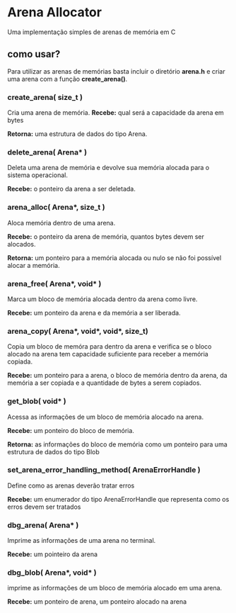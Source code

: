 # Arena Allocator

Uma implementação simples de arenas de memória em C

## como usar?

Para utilizar as arenas de memórias basta incluir o diretório **arena.h** e criar uma arena com a função **create_arena()**.

### create_arena( size_t )
  Cria uma arena de memória.
  **Recebe:** qual será a capacidade da arena em bytes
  
  **Retorna:**  uma estrutura de dados do tipo Arena.

### delete_arena( Arena* )
  Deleta uma arena de memória e devolve sua memória alocada para o sistema operacional. 
  
  **Recebe:** o ponteiro da arena a ser deletada.

### arena_alloc( Arena*, size_t )
  Aloca memória dentro de uma arena. 
  
  **Recebe:** o ponteiro da arena de memória, quantos bytes devem ser alocados.
  
  **Retorna:** um ponteiro para a memória alocada ou nulo se não foi possível alocar a memória.

### arena_free( Arena*, void* )
  Marca um bloco de memória alocada dentro da arena como livre. 
  
  **Recebe:** um ponteiro da arena e da memória a ser liberada.

### arena_copy( Arena*, void*, void*, size_t)
  Copia um bloco de memóra para dentro da arena e verifica se o bloco alocado na arena tem capacidade suficiente para receber a memória copiada.

  **Recebe:** um ponteiro para a arena, o bloco de memória dentro da arena, da memória a ser copiada e a quantidade de bytes a serem copiados.

### get_blob( void* )
  Acessa as informações de um bloco de memória alocado na arena. 
  
  **Recebe:** um ponteiro do bloco de memória.
  
  **Retorna:** as informações do bloco de memória como um ponteiro para uma estrutura de dados do tipo Blob

### set_arena_error_handling_method( ArenaErrorHandle )
  Define como as arenas deverão tratar erros

  **Recebe:** um enumerador do tipo ArenaErrorHandle que representa como os erros devem ser tratados
  
### dbg_arena( Arena* )
  Imprime as informações de uma arena no terminal. 
  
  **Recebe:** um pointeiro da arena

### dbg_blob( Arena*, void* )
  imprime as informações de um bloco de memória alocado em uma arena.

  **Recebe:** um ponteiro de arena, um ponteiro alocado na arena
